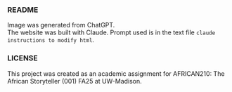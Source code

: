 ### README
Image was generated from ChatGPT.<br>
The website was built with Claude. Prompt used is in the text file ```claude instructions to modify html```.

### LICENSE
This project was created as an academic assignment for AFRICAN210: The African Storyteller (001) FA25 at UW-Madison.
